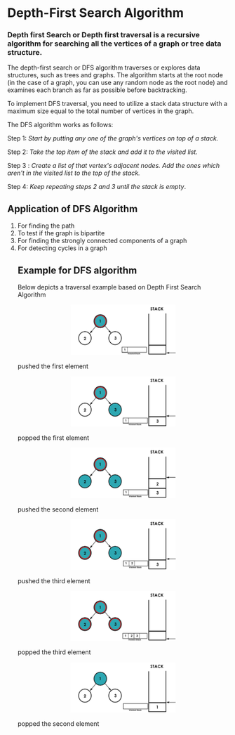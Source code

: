 # Depth-First Search Algorithm

### Depth first Search or Depth first traversal is a recursive algorithm for searching all the vertices of a graph or tree data structure.

The depth-first search or DFS algorithm traverses or explores data structures, such as trees and graphs. The algorithm starts at the root node (in the case of a graph, you can use any random node as the root node) and examines each branch as far as possible before backtracking.

To implement DFS traversal, you need to utilize a stack data structure with a maximum size equal to the total number of vertices in the graph.

The DFS algorithm works as follows:

Step 1: <i>Start by putting any one of the graph's vertices on top of a stack.</i>

Step 2: <i>Take the top item of the stack and add it to the visited list.</i>

Step 3 : <i>Create a list of that vertex's adjacent nodes. Add the ones which aren't in the visited list to the top of the stack.</i>

Step 4:<i> Keep repeating steps 2 and 3 until the stack is empty</i>.

## Application of DFS Algorithm

<ol>
<li>
For finding the path
<li>
To test if the graph is bipartite
</li>
<li>
For finding the strongly connected components of a graph
</li>
<li>
For detecting cycles in a graph
</li>

## Example for DFS algorithm

Below depicts a traversal example based on Depth First Search Algorithm

<p align="center">
<img style="width:50%;" src="images/newnode1.jpeg"  />
</p>
pushed the first element

<p align="center">
<img style="width:50%;" src="images/newnode2.jpeg"  />
</p>
popped the first element

<p align="center">
<img style="width:50%;" src="images/newnode3.jpeg"  />
</p>
pushed the second element

<p align="center">
<img style="width:50%;" src="images/newnode4.jpeg"  />
</p>
pushed the third element

<p align="center">
<img style="width:50%;" src="images/newnode5.jpeg"  />
</p>
popped the third element

<p align="center">
<img style="width:50%;" src="images/newnode6.jpeg"  />
</p>
popped the second element
